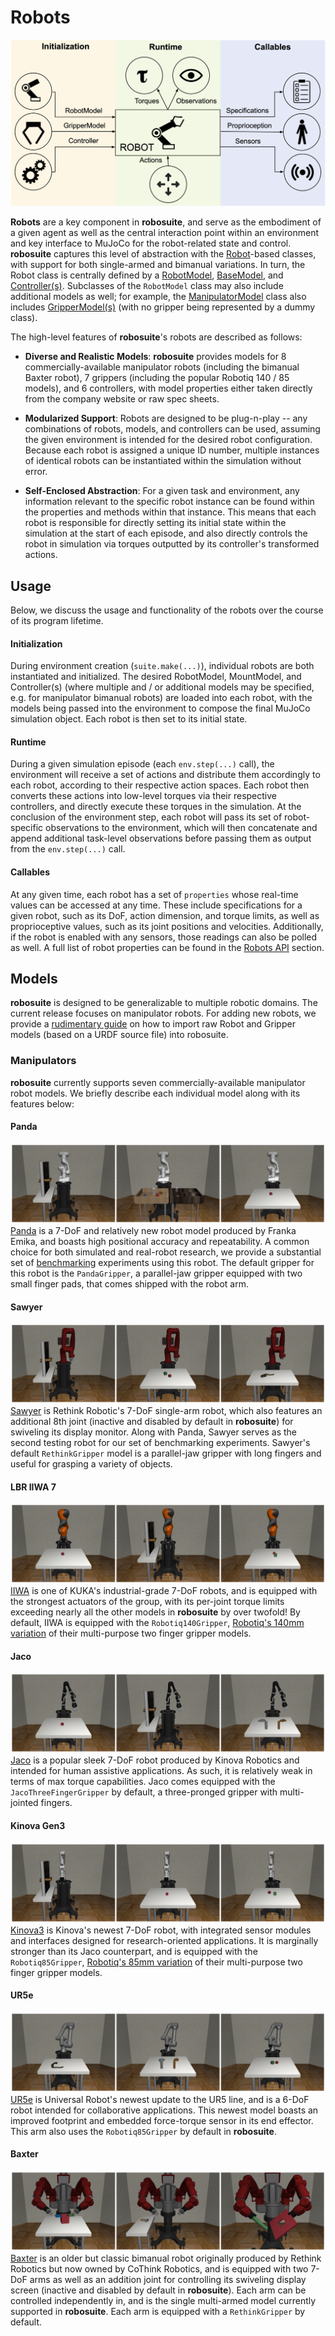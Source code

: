 # Robots

![robot_overview_diagram](../images/robot_module.png)

**Robots** are a key component in **robosuite**, and serve as the embodiment of a given agent as well as the central interaction point within an environment and key interface to MuJoCo for the robot-related state and control. **robosuite** captures this level of abstraction with the [Robot](../simulation/robot)-based classes, with support for both single-armed and bimanual variations. In turn, the Robot class is centrally defined by a [RobotModel](../modeling/robot_model), [BaseModel](../modeling/robot_model.html#base-model), and [Controller(s)](../simulation/controller). Subclasses of the `RobotModel` class may also include additional models as well; for example, the [ManipulatorModel](../modeling/robot_model.html#manipulator-model) class also includes [GripperModel(s)](../modeling/robot_model.html#gripper-model) (with no gripper being represented by a dummy class).

The high-level features of **robosuite**'s robots are described as follows:

* **Diverse and Realistic Models**: **robosuite** provides models for 8 commercially-available manipulator robots (including the bimanual Baxter robot), 7 grippers (including the popular Robotiq 140 / 85 models), and 6 controllers, with model properties either taken directly from the company website or raw spec sheets.

* **Modularized Support**: Robots are designed to be plug-n-play -- any combinations of robots, models, and controllers can be used, assuming the given environment is intended for the desired robot configuration. Because each robot is assigned a unique ID number, multiple instances of identical robots can be instantiated within the simulation without error.

* **Self-Enclosed Abstraction**: For a given task and environment, any information relevant to the specific robot instance can be found within the properties and methods within that instance. This means that each robot is responsible for directly setting its initial state within the simulation at the start of each episode, and also directly controls the robot in simulation via torques outputted by its controller's transformed actions.


## Usage
Below, we discuss the usage and functionality of the robots over the course of its program lifetime.

#### Initialization
During environment creation (`suite.make(...)`), individual robots are both instantiated and initialized. The desired RobotModel, MountModel, and Controller(s) (where multiple and / or additional models may be specified, e.g. for manipulator bimanual robots) are loaded into each robot, with the models being passed into the environment to compose the final MuJoCo simulation object. Each robot is then set to its initial state.

#### Runtime
During a given simulation episode (each `env.step(...)` call), the environment will receive a set of actions and distribute them accordingly to each robot, according to their respective action spaces. Each robot then converts these actions into low-level torques via their respective controllers, and directly execute these torques in the simulation. At the conclusion of the environment step, each robot will pass its set of robot-specific observations to the environment, which will then concatenate and append additional task-level observations before passing them as output from the `env.step(...)` call.

#### Callables
At any given time, each robot has a set of `properties` whose real-time values can be accessed at any time. These include specifications for a given robot, such as its DoF, action dimension, and torque limits, as well as proprioceptive values, such as its joint positions and velocities. Additionally, if the robot is enabled with any sensors, those readings can also be polled as well. A full list of robot properties can be found in the [Robots API](../simulation/robot) section.


## Models
**robosuite** is designed to be generalizable to multiple robotic domains. The current release focuses on manipulator robots. For adding new robots, we provide a [rudimentary guide](https://docs.google.com/document/d/1bSUKkpjmbKqWyV5Oc7_4VL4FGKAQZx8aWm_nvlmTVmE/edit?usp=sharing) on how to import raw Robot and Gripper models (based on a URDF source file) into robosuite.

### Manipulators
**robosuite** currently supports seven commercially-available manipulator robot models. We briefly describe each individual model along with its features below:

#### Panda
![panda_robot](../images/models/robot_model_Panda.png)
[Panda](https://www.franka.de/technology) is a 7-DoF and relatively new robot model produced by Franka Emika, and boasts high positional accuracy and repeatability. A common choice for both simulated and real-robot research, we provide a substantial set of [benchmarking](../algorithms/benchmarking) experiments using this robot. The default gripper for this robot is the `PandaGripper`, a parallel-jaw gripper equipped with two small finger pads, that comes shipped with the robot arm.

#### Sawyer
![sawyer_robot](../images/models/robot_model_Sawyer.png)
[Sawyer](https://www.rethinkrobotics.com/sawyer) is Rethink Robotic's 7-DoF single-arm robot, which also features an additional 8th joint (inactive and disabled by default in **robosuite**) for swiveling its display monitor. Along with Panda, Sawyer serves as the second testing robot for our set of benchmarking experiments. Sawyer's default `RethinkGripper` model is a parallel-jaw gripper with long fingers and useful for grasping a variety of objects.

#### LBR IIWA 7
![iiwa_robot](../images/models/robot_model_IIWA.png)
[IIWA](https://www.kuka.com/en-us/products/robotics-systems/industrial-robots/lbr-iiwa) is one of KUKA's industrial-grade 7-DoF robots, and is equipped with the strongest actuators of the group, with its per-joint torque limits exceeding nearly all the other models in **robosuite** by over twofold! By default, IIWA is equipped with the `Robotiq140Gripper`, [Robotiq's 140mm variation](https://robotiq.com/products/2f85-140-adaptive-robot-gripper) of their multi-purpose two finger gripper models.

#### Jaco
![jaco_robot](../images/models/robot_model_Jaco.png)
[Jaco](https://www.kinovarobotics.com/en/products/assistive-technologies/kinova-jaco-assistive-robotic-arm) is a popular sleek 7-DoF robot produced by Kinova Robotics and intended for human assistive applications. As such, it is relatively weak in terms of max torque capabilities. Jaco comes equipped with the `JacoThreeFingerGripper` by default, a three-pronged gripper with multi-jointed fingers.

#### Kinova Gen3
![kinova3_robot](../images/models/robot_model_Kinova3.png)
[Kinova3](https://www.kinovarobotics.com/en/products/gen3-robot) is Kinova's newest 7-DoF robot, with integrated sensor modules and interfaces designed for research-oriented applications. It is marginally stronger than its Jaco counterpart, and is equipped with the `Robotiq85Gripper`, [Robotiq's 85mm variation](https://robotiq.com/products/2f85-140-adaptive-robot-gripper) of their multi-purpose two finger gripper models.

#### UR5e
![ur5e_robot](../images/models/robot_model_UR5e.png)
[UR5e](https://www.universal-robots.com/products/ur5-robot/) is Universal Robot's newest update to the UR5 line, and is a 6-DoF robot intended for collaborative applications. This newest model boasts an improved footprint and embedded force-torque sensor in its end effector. This arm also uses the `Robotiq85Gripper` by default in **robosuite**.

#### Baxter
![baxter_robot](../images/models/robot_model_Baxter.png)
[Baxter](http://collabrobots.com/about-baxter-robot/) is an older but classic bimanual robot originally produced by Rethink Robotics but now owned by CoThink Robotics, and is equipped with two 7-DoF arms as well as an addition joint for controlling its swiveling display screen (inactive and disabled by default in **robosuite**). Each arm can be controlled independently in, and is the single multi-armed model currently supported in **robosuite**. Each arm is equipped with a `RethinkGripper` by default.
